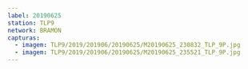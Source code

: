 ```yaml
---
label: 20190625
station: TLP9
network: BRAMON
capturas:
  - imagem: TLP9/2019/201906/20190625/M20190625_230832_TLP_9P.jpg
  - imagem: TLP9/2019/201906/20190625/M20190625_235521_TLP_9P.jpg
---
```

